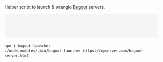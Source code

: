 Helper script to launch & wrangle [Bugout](https://github.com/chr15m/bugout) servers.

![Bugout launcher screencast](./bugout-launcher-screencast.svg)

```
npm i bugout-launcher
./node_modules/.bin/bugout-launcher https://myserver.com/bugout-server.html
```
